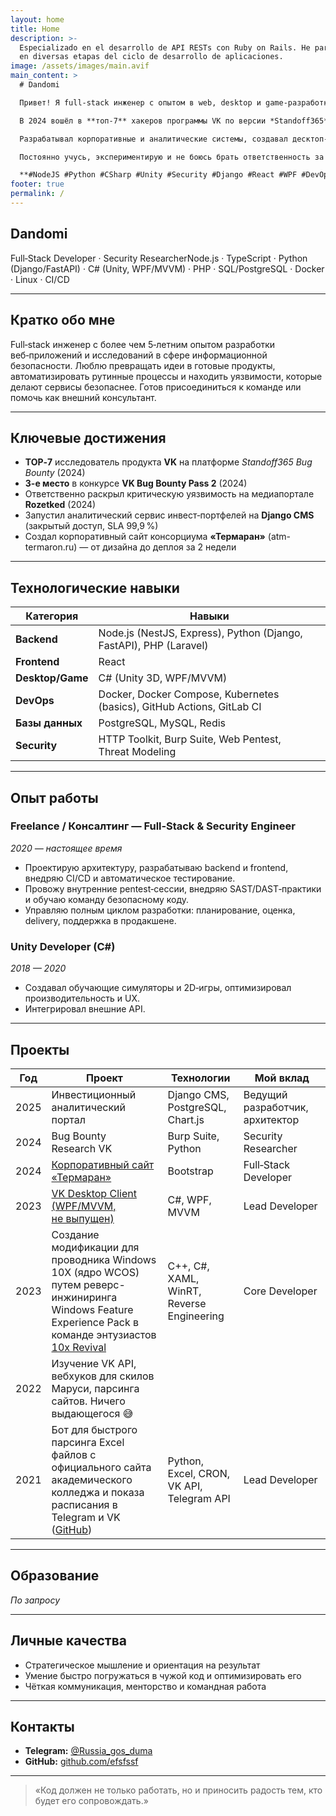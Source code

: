 ```yaml
---
layout: home
title: Home
description: >-
  Especializado en el desarrollo de API RESTs con Ruby on Rails. He participado
  en diversas etapas del ciclo de desarrollo de aplicaciones.
image: /assets/images/main.avif
main_content: >
  # Dandomi

  Привет! Я full‑stack инженер с опытом в web, desktop и game‑разработке, а также в практической информационной безопасности. Работаю с Node.js, Python, C#, PHP и другими технологиями.  

  В 2024 вошёл в **топ‑7** хакеров программы VK по версии *Standoff365*, а также занял **3 место** в VK Bug Bounty Pass 2. Иногда нахожу критические уязвимости — например, как это было с сайтом Rozetked.

  Разрабатывал корпоративные и аналитические системы, создавал десктоп‑клиенты и IoT‑дашборды. Работаю как разработчик, архитектор, исследователь и DevOps-инженер.

  Постоянно учусь, экспериментирую и не боюсь брать ответственность за результат.

  **#NodeJS #Python #CSharp #Unity #Security #Django #React #WPF #DevOps**
footer: true
permalink: /
---
```

## Dandomi

Full‑Stack Developer · Security ResearcherNode.js · TypeScript · Python (Django/FastAPI) · C# (Unity, WPF/MVVM) · PHP · SQL/PostgreSQL · Docker · Linux · CI/CD

---

## Кратко обо мне
Full‑stack инженер с более чем 5‑летним опытом разработки веб‑приложений и исследований в сфере информационной безопасности. Люблю превращать идеи в готовые продукты, автоматизировать рутинные процессы и находить уязвимости, которые делают сервисы безопаснее. Готов присоединиться к команде или помочь как внешний консультант.

---

## Ключевые достижения

- **TOP‑7** исследователь продукта **VK** на платформе *Standoff365 Bug Bounty* (2024)
- **3-е место** в конкурсе **VK Bug Bounty Pass 2** (2024)
- Ответственно раскрыл критическую уязвимость на медиапортале **Rozetked** (2024)
- Запустил аналитический сервис инвест‑портфелей на **Django CMS** (закрытый доступ, SLA 99,9 %)
- Создал корпоративный сайт консорциума **«Термаран»** (atm-termaron.ru) — от дизайна до деплоя за 2 недели

---

## Технологические навыки

| Категория          | Навыки |
|--------------------|--------|
| **Backend**        | Node.js (NestJS, Express), Python (Django, FastAPI), PHP (Laravel) |
| **Frontend**       | React |
| **Desktop/Game**   | C# (Unity 3D, WPF/MVVM) |
| **DevOps**         | Docker, Docker Compose, Kubernetes (basics), GitHub Actions, GitLab CI |
| **Базы данных**    | PostgreSQL, MySQL, Redis |
| **Security**       | HTTP Toolkit, Burp Suite, Web Pentest, Threat Modeling |

---

## Опыт работы

### **Freelance / Консалтинг — Full‑Stack & Security Engineer**  
*2020 — настоящее время*

- Проектирую архитектуру, разрабатываю backend и frontend, внедряю CI/CD и автоматическое тестирование.
- Провожу внутренние pentest‑сессии, внедряю SAST/DAST‑практики и обучаю команду безопасному коду.
- Управляю полным циклом разработки: планирование, оценка, delivery, поддержка в продакшене.

### **Unity Developer (C#)**  
*2018 — 2020*

- Создавал обучающие симуляторы и 2D‑игры, оптимизировал производительность и UX.
- Интегрировал внешние API.

---

## Проекты

| Год | Проект | Технологии | Мой вклад |
|-----|--------|------------|-----------|
| 2025 | Инвестиционный аналитический портал | Django CMS, PostgreSQL, Chart.js | Ведущий разработчик, архитектор |
| 2024 | Bug Bounty Research VK | Burp Suite, Python | Security Researcher |
| 2024 | [Корпоративный сайт «Термаран»](https://atm-termaron.ru/) | Bootstrap | Full‑Stack Developer |
| 2023 | [VK Desktop Client (WPF/MVVM, не выпущен)](https://github.com/efsfssf/Curtice) | C#, WPF, MVVM | Lead Developer |
| 2023 | Создание модификации для проводника Windows 10X (ядро WCOS) путем реверс-инжиниринга Windows Feature Experience Pack в команде энтузиастов [10x Revival](https://discord.com/channels/966684383178276874/1077244831732088842)  | C++, C#, XAML, WinRT, Reverse Engineering | Core Developer |
| 2022 | Изучение VK API, вебхуков для скилов Маруси, парсинга сайтов. Ничего выдающегося 😅 | | |
| 2021 | Бот для быстрого парсинга Excel файлов с официального сайта академического колледжа и показа расписания в Telegram и VK ([GitHub](https://github.com/efsfssf/bot))  | Python, Excel, CRON, VK API, Telegram API | Lead Developer |

---

## Образование
*По запросу*

---

## Личные качества

- Стратегическое мышление и ориентация на результат
- Умение быстро погружаться в чужой код и оптимизировать его
- Чёткая коммуникация, менторство и командная работа

---

## Контакты

- **Telegram:** [@Russia_gos_duma](https://t.me/Russia_gos_duma)
- **GitHub:** [github.com/efsfssf](https://github.com/efsfssf)

---

> «Код должен не только работать, но и приносить радость тем, кто будет его сопровождать.»

